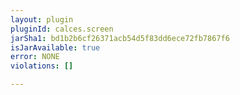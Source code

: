 ```yaml
---
layout: plugin
pluginId: calces.screen
jarSha1: bd1b2b6cf26371acb54d5f83dd6ece72fb7867f6
isJarAvailable: true
error: NONE
violations: []

---
```

